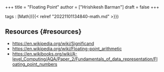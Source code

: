+++
title = "Floating Point"
author = ["Hrishikesh Barman"]
draft = false
+++

tags
: [Math]({{< relref "20221101134840-math.md" >}})


## Resources {#resources}

-   <https://en.wikipedia.org/wiki/Significand>
-   <https://en.wikipedia.org/wiki/Floating-point_arithmetic>
-   <https://en.wikibooks.org/wiki/A-level_Computing/AQA/Paper_2/Fundamentals_of_data_representation/Floating_point_numbers>

